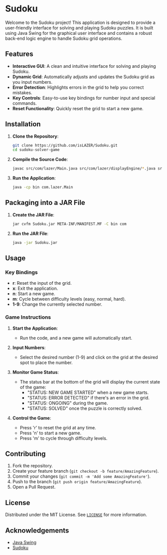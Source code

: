 # Sudoku

Welcome to the Sudoku project! This application is designed to provide a user-friendly interface for solving and playing Sudoku puzzles. It is built using Java Swing for the graphical user interface and contains a robust back-end logic engine to handle Sudoku grid operations.

## Features

- **Interactive GUI**: A clean and intuitive interface for solving and playing Sudoku.
- **Dynamic Grid**: Automatically adjusts and updates the Sudoku grid as you input numbers.
- **Error Detection**: Highlights errors in the grid to help you correct mistakes.
- **Key Controls**: Easy-to-use key bindings for number input and special commands.
- **Reset Functionality**: Quickly reset the grid to start a new game.

## Installation

1. **Clone the Repository**:
   ```bash
   git clone https://github.com/isLAZER/Sudoku.git
   cd sudoku-solver-game
   ```

2. **Compile the Source Code**:
   ```bash
   javac src/com/lazer/Main.java src/com/lazer/displayEngine/*.java src/com/lazer/logicEngine/*.java
   ```

3. **Run the Application**:
   ```bash
   java -cp bin com.lazer.Main
   ```

## Packaging into a JAR File

1. **Create the JAR File**:
   ```bash
   jar cvfm Sudoku.jar META-INF/MANIFEST.MF -C bin com
   ```

2. **Run the JAR File**:
   ```bash
   java -jar Sudoku.jar
   ```

## Usage

### Key Bindings

- **r**: Reset the input of the grid.
- **x**: Exit the application.
- **n**: Start a new game.
- **m**: Cycle between difficulty levels (easy, normal, hard).
- **1-9**: Change the currently selected number.

### Game Instructions

1. **Start the Application**:
   - Run the code, and a new game will automatically start.
   
2. **Input Numbers**:
   - Select the desired number (1-9) and click on the grid at the desired spot to place the number.
   
3. **Monitor Game Status**:
   - The status bar at the bottom of the grid will display the current state of the game:
     - "STATUS: NEW GAME STARTED" when a new game starts.
     - "STATUS: ERROR DETECTED" if there's an error in the grid.
     - "STATUS: ONGOING" during the game.
     - "STATUS: SOLVED" once the puzzle is correctly solved.
   
4. **Control the Game**:
   - Press 'r' to reset the grid at any time.
   - Press 'n' to start a new game.
   - Press 'm' to cycle through difficulty levels.

## Contributing

1. Fork the repository.
2. Create your feature branch (`git checkout -b feature/AmazingFeature`).
3. Commit your changes (`git commit -m 'Add some AmazingFeature'`).
4. Push to the branch (`git push origin feature/AmazingFeature`).
5. Open a Pull Request.

## License

Distributed under the MIT License. See [`LICENSE`](https://github.com/isLAZER/Sudoku/blob/main/LICENSE) for more information.

## Acknowledgements

- [Java Swing](https://docs.oracle.com/javase/tutorial/uiswing/)
- [Sudoku](https://en.wikipedia.org/wiki/Sudoku)
